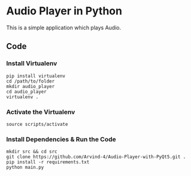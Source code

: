 
# Audio Player in Python

This is a simple application which plays Audio.

## Code 

### Install Virtualenv 
```
pip install virtualenv
cd /path/to/folder
mkdir audio_player
cd audio_player
virtualenv .
```
### Activate the Virtualenv
```
source scripts/activate
```
### Install Dependencies & Run the Code
```
mkdir src && cd src
git clone https://github.com/Arvind-4/Audio-Player-with-PyQt5.git .
pip install -r requirements.txt
python main.py
```